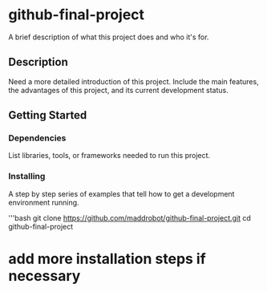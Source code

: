 # github-final-project

A brief description of what this project does and who it's for.

## Description

Need a more detailed introduction of this project. Include the main features, the advantages of this project, and its current development status.

## Getting Started

### Dependencies

List libraries, tools, or frameworks needed to run this project.

### Installing

A step by step series of examples that tell how to get a development environment running.

'''bash
git clone
https://github.com/maddrobot/github-final-project.git cd github-final-project
# add more installation steps if necessary

